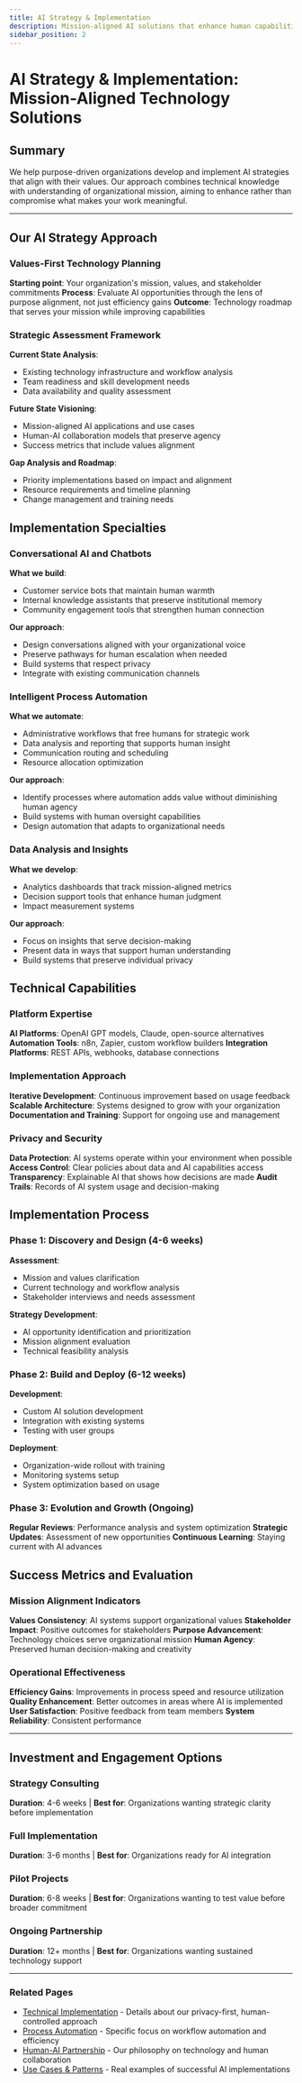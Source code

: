 ```yaml
---
title: AI Strategy & Implementation
description: Mission-aligned AI solutions that enhance human capabilities
sidebar_position: 2
---
```


# AI Strategy & Implementation: Mission-Aligned Technology Solutions

## Summary

We help purpose-driven organizations develop and implement AI strategies that align with their values. Our approach combines technical knowledge with understanding of organizational mission, aiming to enhance rather than compromise what makes your work meaningful.

---

## Our AI Strategy Approach

### Values-First Technology Planning

**Starting point**: Your organization's mission, values, and stakeholder commitments
**Process**: Evaluate AI opportunities through the lens of purpose alignment, not just efficiency gains
**Outcome**: Technology roadmap that serves your mission while improving capabilities

### Strategic Assessment Framework

**Current State Analysis**:
- Existing technology infrastructure and workflow analysis
- Team readiness and skill development needs
- Data availability and quality assessment

**Future State Visioning**:
- Mission-aligned AI applications and use cases
- Human-AI collaboration models that preserve agency
- Success metrics that include values alignment

**Gap Analysis and Roadmap**:
- Priority implementations based on impact and alignment
- Resource requirements and timeline planning
- Change management and training needs

## Implementation Specialties

### Conversational AI and Chatbots

**What we build**:
- Customer service bots that maintain human warmth
- Internal knowledge assistants that preserve institutional memory
- Community engagement tools that strengthen human connection

**Our approach**:
- Design conversations aligned with your organizational voice
- Preserve pathways for human escalation when needed
- Build systems that respect privacy
- Integrate with existing communication channels

### Intelligent Process Automation

**What we automate**:
- Administrative workflows that free humans for strategic work
- Data analysis and reporting that supports human insight
- Communication routing and scheduling
- Resource allocation optimization

**Our approach**:
- Identify processes where automation adds value without diminishing human agency
- Build systems with human oversight capabilities
- Design automation that adapts to organizational needs

### Data Analysis and Insights

**What we develop**:
- Analytics dashboards that track mission-aligned metrics
- Decision support tools that enhance human judgment
- Impact measurement systems

**Our approach**:
- Focus on insights that serve decision-making
- Present data in ways that support human understanding
- Build systems that preserve individual privacy

## Technical Capabilities

### Platform Expertise

**AI Platforms**: OpenAI GPT models, Claude, open-source alternatives
**Automation Tools**: n8n, Zapier, custom workflow builders
**Integration Platforms**: REST APIs, webhooks, database connections

### Implementation Approach

**Iterative Development**: Continuous improvement based on usage feedback
**Scalable Architecture**: Systems designed to grow with your organization
**Documentation and Training**: Support for ongoing use and management

### Privacy and Security

**Data Protection**: AI systems operate within your environment when possible
**Access Control**: Clear policies about data and AI capabilities access
**Transparency**: Explainable AI that shows how decisions are made
**Audit Trails**: Records of AI system usage and decision-making

## Implementation Process

### Phase 1: Discovery and Design (4-6 weeks)

**Assessment**:
- Mission and values clarification
- Current technology and workflow analysis
- Stakeholder interviews and needs assessment

**Strategy Development**:
- AI opportunity identification and prioritization
- Mission alignment evaluation
- Technical feasibility analysis

### Phase 2: Build and Deploy (6-12 weeks)

**Development**:
- Custom AI solution development
- Integration with existing systems
- Testing with user groups

**Deployment**:
- Organization-wide rollout with training
- Monitoring systems setup
- System optimization based on usage

### Phase 3: Evolution and Growth (Ongoing)

**Regular Reviews**: Performance analysis and system optimization
**Strategic Updates**: Assessment of new opportunities
**Continuous Learning**: Staying current with AI advances

## Success Metrics and Evaluation

### Mission Alignment Indicators

**Values Consistency**: AI systems support organizational values
**Stakeholder Impact**: Positive outcomes for stakeholders
**Purpose Advancement**: Technology choices serve organizational mission
**Human Agency**: Preserved human decision-making and creativity

### Operational Effectiveness

**Efficiency Gains**: Improvements in process speed and resource utilization
**Quality Enhancement**: Better outcomes in areas where AI is implemented
**User Satisfaction**: Positive feedback from team members
**System Reliability**: Consistent performance

---

## Investment and Engagement Options

### Strategy Consulting
**Duration**: 4-6 weeks | **Best for**: Organizations wanting strategic clarity before implementation

### Full Implementation
**Duration**: 3-6 months | **Best for**: Organizations ready for AI integration

### Pilot Projects
**Duration**: 6-8 weeks | **Best for**: Organizations wanting to test value before broader commitment

### Ongoing Partnership
**Duration**: 12+ months | **Best for**: Organizations wanting sustained technology support

---

### Related Pages
- [Technical Implementation](/docs/methodology/technical-implementation) - Details about our privacy-first, human-controlled approach
- [Process Automation](/docs/services/process-automation) - Specific focus on workflow automation and efficiency
- [Human-AI Partnership](/docs/approach/human-ai-partnership) - Our philosophy on technology and human collaboration
- [Use Cases & Patterns](/docs/impact/use-cases-patterns) - Real examples of successful AI implementations

<!-- 
## Content Removed in Streamlining:

1. **Detailed week-by-week implementation timelines** - Condensed to phase-level descriptions
2. **Content and Communication Enhancement section** - Combined with other specialties
3. **Extensive bullet point lists** - Reduced to essential items
4. **Overly specific technical details** - Simplified to core platforms and approaches
5. **Detailed success metrics subsections** - Consolidated into streamlined categories
6. **Redundant explanations** - Removed repetitive descriptions of human-AI collaboration
7. **Granular investment option details** - Simplified to essential information
8. **Extended process descriptions** - Condensed while maintaining key phases
9. **Detailed competitive advantage claims** - Removed potentially overconfident statements
10. **Extensive "what we create/develop" lists** - Focused on core offerings

The removed content was primarily detailed explanations, redundant bullet points, and process minutiae that didn't change the core value proposition. No fundamental services or approaches were eliminated.
-->